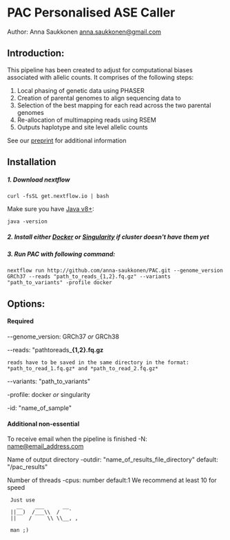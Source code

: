 # PAC **P**ersonalised **A**SE **C**aller
Author: Anna Saukkonen
anna.saukkonen@gmail.com

## Introduction:

This pipeline has been created to adjust for computational biases associated with allelic counts.
It comprises of the following steps:
1.	Local phasing of genetic data using PHASER
2.	Creation of parental genomes to align sequencing data to
3.	Selection of the best mapping for each read across the two parental genomes
4.	Re-allocation of multimapping reads using RSEM
5.	Outputs haplotype and site level allelic counts

See our [preprint](https://www.biorxiv.org/content/10.1101/2021.07.13.452202v1) for additional information



## Installation
##### 1. Download nextflow

`curl -fsSL get.nextflow.io | bash`

Make sure you have [Java v8+](https://www.oracle.com/java/technologies/javase-downloads.html):

`java -version`

##### 2. Install either [Docker]((https://docs.docker.com/get-docker/)) or [Singularity](https://sylabs.io/guides/3.0/user-guide/installation.html) if cluster doesn't have them yet

##### 3. Run PAC with following command:

`nextflow run http://github.com/anna-saukkonen/PAC.git --genome_version GRCh37 --reads "path_to_reads_{1,2}.fq.gz" --variants "path_to_variants" -profile docker`




## Options:

#### Required
--genome_version:
	GRCh37 *or*
    GRCh38

--reads:
	"pathtoreads_**{1,2}.fq.gz**

  	reads have to be saved in the same directory in the format: *path_to_read_1.fq.gz* and *path_to_read_2.fq.gz*


--variants:
		 "path_to_variants"

-profile:
	docker *or*
	singularity
       
-id:
	"name_of_sample"       


#### Additional non-essential
To receive email when the pipeline is finished
-N:
	name@email_address.com

Name of output directory
-outdir:
	"name_of_results_file_directory"
     default: "/pac_results"
       
Number of threads
-cpus:
	number
    default:1
    We recommend at least 10 for speed



```
 Just use
   __    ___      __
 ||__)  /___\\  /   `
 ||    /     \\ \\__, ,

 man ;)
 ```